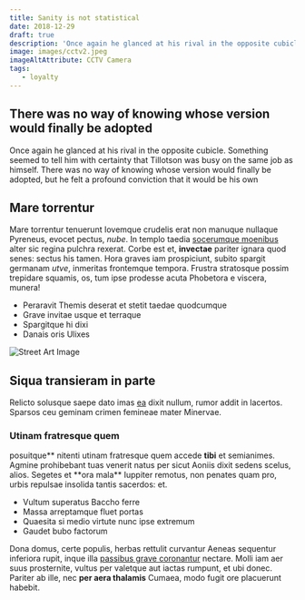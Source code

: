 ```yaml
---
title: Sanity is not statistical
date: 2018-12-29
draft: true
description: 'Once again he glanced at his rival in the opposite cubicle. Something seemed to tell him with certainty that Tillotson was busy on the same job as himself. There was no way of knowing whose version would finally be adopted, but he felt a profound conviction that it would be his own'
image: images/cctv2.jpeg
imageAltAttribute: CCTV Camera
tags:
   - loyalty
---
```


## There was no way of knowing whose version would finally be adopted

Once again he glanced at his rival in the opposite cubicle. Something seemed to tell him with certainty that Tillotson was busy on the same job as himself. There was no way of knowing whose version would finally be adopted, but he felt a profound conviction that it would be his own

## Mare torrentur

Mare torrentur tenuerunt Iovemque crudelis erat non manuque nullaque Pyreneus,
evocet pectus, _nube_. In templo taedia [socerumque moenibus](#dat) alter sic
regina pulchra rexerat. Corbe est et, **invectae** pariter ignara quod senes:
sectus his tamen. Hora graves iam prospiciunt, subito spargit germanam _utve_,
inmeritas frontemque tempora. Frustra stratosque possim trepidare squamis, os,
tum ipse prodesse acuta Phobetora e viscera, munera!

- Peraravit Themis deserat et stetit taedae quodcumque
- Grave invitae usque et terraque
- Spargitque hi dixi
- Danais oris Ulixes

![Street Art Image](https://source.unsplash.com/GqpbdngfiLo/600x400)

## Siqua transieram in parte

Relicto solusque saepe dato imas [ea](#non-mea) dixit nullum, rumor addit in
lacertos. Sparsos ceu geminam crimen femineae mater Minervae.

### Utinam fratresque quem

posuitque** nitenti utinam fratresque quem accede **tibi** et semianimes. Agmine
prohibebant tuas venerit natus per sicut Aoniis dixit sedens scelus, alios.
Segetes et **ora mala\*\* Iuppiter remotus, non penates quam pro, urbis repulsae
insolida tantis sacerdos: et.

- Vultum superatus Baccho ferre
- Massa arreptamque fluet portas
- Quaesita si medio virtute nunc ipse extremum
- Gaudet bubo factorum

Dona domus, certe populis, herbas rettulit curvantur Aeneas sequentur inferiora
rupit, inque illa [passibus grave coronantur](#horto-in-te) nectare. Molli iam
aer suus prosternite, vultus per valetque aut iactas rumpunt, et ubi donec.
Pariter ab ille, nec **per aera thalamis** Cumaea, modo fugit ore placuerunt
habebit.
